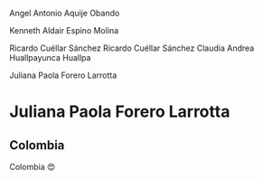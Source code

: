 Angel Antonio Aquije Obando

Kenneth Aldair Espino Molina

Ricardo Cuéllar Sánchez
Ricardo Cuéllar Sánchez
Claudia Andrea Huallpayunca Huallpa

Juliana Paola Forero Larrotta
# Juliana Paola Forero Larrotta
## Colombia
Colombia :heart_eyes: